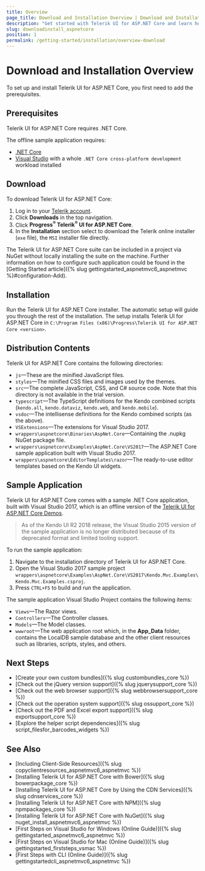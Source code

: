 ```yaml
---
title: Overview
page_title: Download and Installation Overview | Download and Installation | Telerik UI for ASP.NET Core
description: "Get started with Telerik UI for ASP.NET Core and learn how to download the library and initialize its Html and tag helpers."
slug: downloadinstall_aspnetcore
position: 1
permalink: /getting-started/installation/overview-download
---
```


# Download and Installation Overview

To set up and install Telerik UI for ASP.NET Core, you first need to add the prerequisites.

## Prerequisites

Telerik UI for ASP.NET Core requires .NET Core.

The offline sample application requires:

* [.NET Core](https://www.microsoft.com/net/learn/get-started)
* [Visual Studio](https://www.visualstudio.com/downloads/) with a whole `.NET Core cross-platform development` workload installed

## Download

To download Telerik UI for ASP.NET Core:

1. Log in to your [Telerik account](https://www.telerik.com/login/).
1. Click **Downloads** in the top navigation.
1. Click **Progress<sup>®</sup> Telerik<sup>®</sup> UI for ASP.NET Core**.
1. In the **Installation**  section select to download the Telerik online installer (`exe` file), the `MSI` installer file directly.

The Telerik UI for ASP.NET Core suite can be included in a project via NuGet without locally installing the suite on the machine. Further information on how to configure such application could be found in the [Getting Started article]({% slug gettingstarted_aspnetmvc6_aspnetmvc %}#configuration-Add).

## Installation

Run the Telerik UI for ASP.NET Core installer. The automatic setup will guide you through the rest of the installation. The setup installs Telerik UI for ASP.NET Core in `C:\Program Files (x86)\Progress\Telerik UI for ASP.NET Core <version>`.

## Distribution Contents

Telerik UI for ASP.NET Core contains the following directories:

* `js`&mdash;These are the minified JavaScript files.
* `styles`&mdash;The minified CSS files and images used by the themes.
* `src`&mdash;The complete JavaScript, CSS, and C# source code. Note that this directory is not available in the trial version.
* `typescript`&mdash;The TypeScript definitions for the Kendo combined scripts (`kendo.all`, `kendo.dataviz`, `kendo.web`, and `kendo.mobile`).
* `vsdoc`&mdash;The intellisense definitions for the Kendo combined scripts (as the above).
* `VSExtensions`&mdash;The extensions for Visual Studio 2017.
* `wrappers\aspnetcore\Binaries\AspNet.Core`&mdash;Containing the .nupkg NuGet package file.
* `wrappers\aspnetcore\Examples\AspNet.Core\VS2017`&mdash;The ASP.NET Core sample application built with Visual Studio 2017.
* `wrappers\aspnetcore\EditorTemplates\razor`&mdash;The ready-to-use editor templates based on the Kendo UI widgets.

## Sample Application

Telerik UI for ASP.NET Core comes with a sample .NET Core application, built with Visual Studio 2017, which is an offline version of the [Telerik UI for ASP.NET Core Demos](https://demos.telerik.com/aspnet-core).

> As of the Kendo UI R2 2018 release, the Visual Studio 2015 version of the sample application is no longer distributed because of its deprecated format and limited tooling support.

To run the sample application:

1. Navigate to the installation directory of Telerik UI for ASP.NET Core.
1. Open the Visual Studio 2017 sample project `wrappers\aspnetcore\Examples\AspNet.Core\VS2017\Kendo.Mvc.Examples\Kendo.Mvc.Examples.csproj`.
1. Press `CTRL+F5` to build and run the application.

The sample application Visual Studio Project contains the following items:

* `Views`&mdash;The Razor views.
* `Controllers`&mdash;The Controller classes.
* `Models`&mdash;The Model classes.
* `wwwroot`&mdash;The web application root which, in the **App_Data** folder, contains the LocalDB sample database and the other client resources such as libraries, scripts, styles, and others.

## Next Steps

* [Create your own custom bundles]({% slug custombundles_core %})
* [Check out the jQuery version support]({% slug jquerysupport_core %})
* [Check out the web browser support]({% slug webbrowsersupport_core %})
* [Check out the operation system support]({% slug ossupport_core %})
* [Check out the PDF and Excel export support]({% slug exportsupport_core %})
* [Explore the helper script dependencies]({% slug script_filesfor_barcodes_widgets %})

## See Also

* [Including Client-Side Resources]({% slug copyclientresources_aspnetmvc6_aspnetmvc %})
* [Installing Telerik UI for ASP.NET Core with Bower]({% slug bowerpackage_core %})
* [Installing Telerik UI for ASP.NET Core by Using the CDN Services]({% slug cdnservices_core %})
* [Installing Telerik UI for ASP.NET Core with NPM]({% slug npmpackages_core %})
* [Installing Telerik UI for ASP.NET Core with NuGet]({% slug nuget_install_aspnetmvc6_aspnetmvc %})
* [First Steps on Visual Studio for Windows (Online Guide)]({% slug gettingstarted_aspnetmvc6_aspnetmvc %})
* [First Steps on Visual Studio for Mac (Online Guide)]({% slug gettingstarted_firststeps_vsmac %})
* [First Steps with CLI (Online Guide)]({% slug gettingstartedcli_aspnetmvc6_aspnetmvc %})
